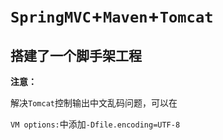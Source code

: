 # `SpringMVC`+`Maven`+`Tomcat`



## 搭建了一个脚手架工程

**注意：**

解决`Tomcat`控制输出中文乱码问题，可以在

`VM options:`中添加`-Dfile.encoding=UTF-8`

